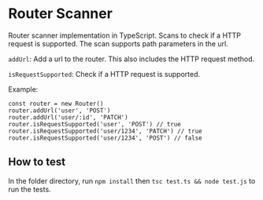 # Router Scanner

Router scanner implementation in TypeScript. Scans to check if a HTTP request is supported. The scan supports path parameters in the url.

`addUrl`: Add a url to the router. This also includes the HTTP request method.

`isRequestSupported`: Check if a HTTP request is supported.

Example:
```
const router = new Router()
router.addUrl('user', 'POST')
router.addUrl('user/:id', 'PATCH')
router.isRequestSupported('user', 'POST') // true
router.isRequestSupported('user/1234', 'PATCH') // true
router.isRequestSupported('user/1234', 'POST') // false
```

## How to test

In the folder directory, run `npm install` then `tsc test.ts && node test.js` to run the tests.
